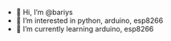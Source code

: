 - 👋 Hi, I’m @bariys
- 👀 I’m interested in python, arduino, esp8266
- 🌱 I’m currently learning arduino, esp8266


<!---
bariys/bariys is a ✨ special ✨ repository because its `README.md` (this file) appears on your GitHub profile.
You can click the Preview link to take a look at your changes.
--->
